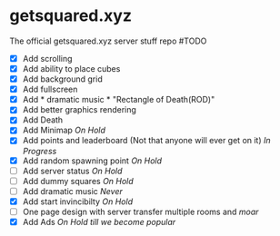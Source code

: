 # getsquared.xyz
The official getsquared.xyz server stuff repo
#TODO
- [x] Add scrolling
- [x] Add ability to place cubes
- [x] Add background grid
- [x] Add fullscreen
- [x] Add * dramatic music * "Rectangle of Death(ROD)" 
- [x] Add better graphics rendering
- [x] Add Death
- [x] Add Minimap *On Hold*
- [x] Add points and leaderboard (Not that anyone will ever get on it) *In Progress*
- [x] Add random spawning point *On Hold*
- [ ] Add server status *On Hold*
- [ ] Add dummy squares *On Hold*
- [ ] Add dramatic music *Never*
- [x] Add start invincibilty *On Hold*
- [ ] One page design with server transfer multiple rooms and *moar*
- [x] Add Ads *On Hold till we become popular*
